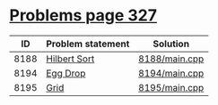 # [Problems page 327](https://www.e-olymp.com/en/problems?page=327)


| ID   | Problem statement                                        | Solution                       |
|------|----------------------------------------------------------|--------------------------------|
| 8188 | [Hilbert Sort](https://www.e-olymp.com/en/problems/8188) | [8188/main.cpp](8188/main.cpp) |
| 8194 | [Egg Drop](https://www.e-olymp.com/en/problems/8194)     | [8194/main.cpp](8194/main.cpp) |
| 8195 | [Grid](https://www.e-olymp.com/en/problems/8195)         | [8195/main.cpp](8195/main.cpp) |

